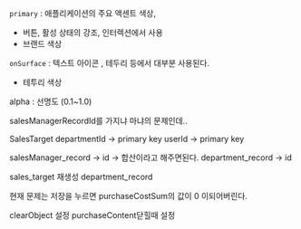 
`primary` : 애플리케이션의 주요 액센트 색상,
 - 버튼, 활성 상태의 강조, 인터렉션에서 사용
 - 브랜드 색상

`onSurface` : 텍스트 아이콘 , 테두리 등에서 대부분 사용된다.
- 테투리 색상

alpha : 선명도 (0.1~1.0)

salesManagerRecordId를 가지냐 마냐의 문제인데..


SalesTarget
departmentId -> primary key 
userId -> primary key 

salesManager_record  -> id  -> 합산이라고 해주면된다.
department_record -> id 

sales_target 재생성
department_record

현재 문제는 저장을 누르면 purchaseCostSum의 값이 0 이되어버린다.

clearObject 설정
purchaseContent닫힐때 설정

